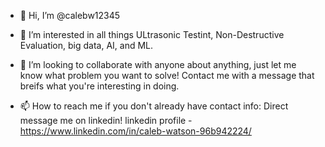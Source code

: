 - 👋 Hi, I’m @calebw12345

- 👀 I’m interested in all things ULtrasonic Testint, Non-Destructive Evaluation, big data, AI, and ML.
- 💞️ I’m looking to collaborate with anyone about anything, just let me know what problem you want to solve! Contact me with a message 
      that breifs what you're interesting in doing.
      
- 📫 How to reach me if you don't already have contact info: Direct message me on linkedin! linkedin profile - https://www.linkedin.com/in/caleb-watson-96b942224/

